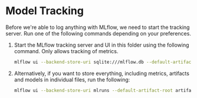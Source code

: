 # Model Tracking

Before we're able to log anything with MLflow, we need to start the tracking server. Run one of the following commands depending on your preferences. 

1. Start the MLflow tracking server and UI in this folder using the following command. Only allows tracking of metrics. 

    ```bash
    mlflow ui --backend-store-uri sqlite:///mlflow.db --default-artifact-root artifacts
    ```

2. Alternatively, if you want to store everything, including metrics, artifacts and models in individual files, run the following:

    ```bash
    mlflow ui --backend-store-uri mlruns --default-artifact-root artifacts
    ```



